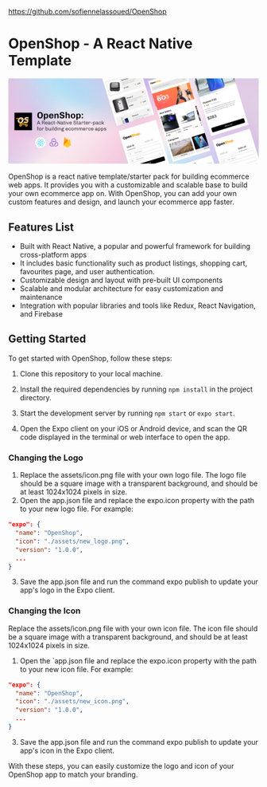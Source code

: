 https://github.com/sofiennelassoued/OpenShop
# OpenShop - A React Native Template

<img src="https://raw.githubusercontent.com/avionmission/blog/611dc65e1b2063c7b1228f4a9fe9da8f797e1de6/images/2023/bannerforopenshoprepo.png">

OpenShop is a react native template/starter pack for building ecommerce web apps. It provides you with a customizable and scalable base to build your own ecommerce app on. With OpenShop, you can add your own custom features and design, and launch your ecommerce app faster.

## Features List
* Built with React Native, a popular and powerful framework for building cross-platform apps
* It includes basic functionality such as product listings, shopping cart, favourites page, and user authentication.
* Customizable design and layout with pre-built UI components
* Scalable and modular architecture for easy customization and maintenance
* Integration with popular libraries and tools like Redux, React Navigation, and Firebase

## Getting Started
To get started with OpenShop, follow these steps:

1. Clone this repository to your local machine.

2. Install the required dependencies by running `npm install` in the project directory.

3. Start the development server by running `npm start` or `expo start`.

4. Open the Expo client on your iOS or Android device, and scan the QR code displayed in the terminal or web interface to open the app.

### Changing the Logo
1. Replace the assets/icon.png file with your own logo file. The logo file should be a square image with a transparent background, and should be at least 1024x1024 pixels in size.
2. Open the app.json file and replace the expo.icon property with the path to your new logo file. For example:

```json
"expo": {
  "name": "OpenShop",
  "icon": "./assets/new_logo.png",
  "version": "1.0.0",
  ...
}
```
3. Save the app.json file and run the command expo publish to update your app's logo in the Expo client.

### Changing the Icon
Replace the assets/icon.png file with your own icon file. The icon file should be a square image with a transparent background, and should be at least 1024x1024 pixels in size.

1. Open the `app.json file and replace the expo.icon property with the path to your new icon file. For example:
```json
"expo": {
  "name": "OpenShop",
  "icon": "./assets/new_icon.png",
  "version": "1.0.0",
  ...
}
```
3. Save the app.json file and run the command expo publish to update your app's icon in the Expo client.

With these steps, you can easily customize the logo and icon of your OpenShop app to match your branding.